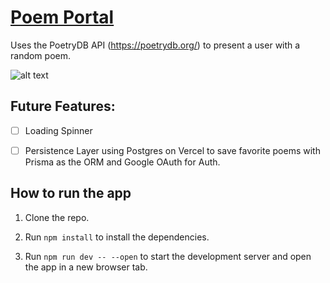 # [Poem Portal](https://poemportal.vercel.app/)

Uses the PoetryDB API (https://poetrydb.org/) to present a user with a random poem.

![alt text](https://github.com/user-attachments/assets/c76c01d4-9480-4018-af96-ca6e094aeb89)

## Future Features:

- [ ] Loading Spinner

- [ ] Persistence Layer using Postgres on Vercel to save favorite poems with Prisma as the ORM and Google OAuth for
      Auth.

## How to run the app

1. Clone the repo.

2. Run `npm install` to install the dependencies.

3. Run `npm run dev -- --open` to start the development server and open the app in a new browser tab.
